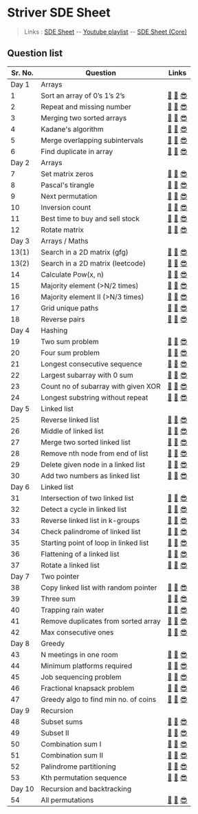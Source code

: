 # Striver SDE Sheet

> Links : [SDE Sheet](https://bit.ly/takeUforward_SDE) -- [Youtube playlist](https://youtube.com/playlist?list=PLgUwDviBIf0p4ozDR_kJJkONnb1wdx2Ma) -- [SDE Sheet (Core)](https://docs.google.com/document/d/1sQlRDw6--HwyxeFL7b4kBsOG-Tz7rXMbpWNnfvJErA4/edit)

## Question list

| Sr. No. | Question | Links |
| ------- | -------- | ----- |
| Day 1 | Arrays ||
| 1 | Sort an array of 0’s 1’s 2’s | [🤔](https://leetcode.com/problems/sort-colors/) [👀](https://youtu.be/oaVa-9wmpns) [😎](https://github.com/RohitKumar-200/DSA/blob/main/Striver-sde-sheet/1_Sort_an_array_of_0_1_2.md) |
| 2 | Repeat and missing number | [🤔](https://www.geeksforgeeks.org/find-a-repeating-and-a-missing-number/) [👀](https://youtu.be/5nMGY4VUoRY) [😎](https://github.com/RohitKumar-200/DSA/blob/main/Striver-sde-sheet/2_Repeat_and_missing_number.md) |
| 3 | Merging two sorted arrays | [🤔](https://www.geeksforgeeks.org/merge-two-sorted-arrays-o1-extra-space/) [👀](https://youtu.be/hVl2b3bLzBw) [😎](https://github.com/RohitKumar-200/DSA/blob/main/Striver-sde-sheet/3_Merging_two_sorted_arrays.md) |
| 4 | Kadane's algorithm | [🤔](https://leetcode.com/problems/maximum-subarray/) [👀](https://youtu.be/w_KEocd__20) [😎](https://github.com/RohitKumar-200/DSA/blob/main/Striver-sde-sheet/4_Kadane_algorithm.md) |
| 5 | Merge overlapping subintervals | [🤔](https://leetcode.com/problems/merge-intervals/) [👀](https://youtu.be/2JzRBPFYbKE) [😎](https://github.com/RohitKumar-200/DSA/blob/main/Striver-sde-sheet/5_Merge_overlapping_subintervals.md) |
| 6 | Find duplicate in array | [🤔](https://leetcode.com/problems/find-the-duplicate-number/) [👀](https://youtu.be/32Ll35mhWg0) [😎](https://github.com/RohitKumar-200/DSA/blob/main/Striver-sde-sheet/6_Find_duplicate_in_array.md) |
| Day 2 | Arrays ||
| 7 | Set matrix zeros | [🤔](https://leetcode.com/problems/set-matrix-zeroes/) [👀](https://youtu.be/M65xBewcqcI) [😎](https://github.com/RohitKumar-200/DSA/blob/main/Striver-sde-sheet/7_Set_matrix_zeros.md) |
| 8 | Pascal's tirangle | [🤔](https://leetcode.com/problems/pascals-triangle/) [👀](https://youtu.be/6FLvhQjZqvM) [😎](https://github.com/RohitKumar-200/DSA/blob/main/Striver-sde-sheet/8_Pascal_triangle.md) |
| 9 | Next permutation | [🤔](https://leetcode.com/problems/next-permutation/) [👀](https://youtu.be/LuLCLgMElus) [😎](https://github.com/RohitKumar-200/DSA/blob/main/Striver-sde-sheet/9_Next_permutation.md) |
| 10 | Inversion count | [🤔](https://practice.geeksforgeeks.org/problems/inversion-of-array-1587115620/1#) [👀](https://youtu.be/kQ1mJlwW-c0) [😎](https://github.com/RohitKumar-200/DSA/blob/main/Striver-sde-sheet/10_Inversion_of_array.md) |
| 11 | Best time to buy and sell stock | [🤔](https://leetcode.com/problems/best-time-to-buy-and-sell-stock/) [👀](https://youtu.be/eMSfBgbiEjk) [😎](https://github.com/RohitKumar-200/DSA/blob/main/Striver-sde-sheet/11_Best_time_to_buy_and_sell_stock.md) |
| 12 | Rotate matrix | [🤔](https://leetcode.com/problems/rotate-image/) [👀](https://youtu.be/Y72QeX0Efxw) [😎](https://github.com/RohitKumar-200/DSA/blob/main/Striver-sde-sheet/12_Rotate_matrix.md) |
| Day 3 | Arrays / Maths ||
| 13(1) | Search in a 2D matrix (gfg) | [🤔](https://practice.geeksforgeeks.org/problems/search-in-a-matrix17201720/1#) [👀](https://youtu.be/ZYpYur0znng) [😎](https://github.com/RohitKumar-200/DSA/blob/main/Striver-sde-sheet/13_1_Search_in_2d_matrix_gfg.md) |
| 13(2) | Search in a 2D matrix (leetcode) | [🤔](https://leetcode.com/problems/search-a-2d-matrix/) [👀](https://youtu.be/ZYpYur0znng) [😎](https://github.com/RohitKumar-200/DSA/blob/main/Striver-sde-sheet/13_2_Search_in_2d_matrix_leetcode.md) |
| 14 | Calculate Pow(x, n) | [🤔](https://leetcode.com/problems/powx-n/) [👀](https://youtu.be/l0YC3876qxg) [😎](https://github.com/RohitKumar-200/DSA/blob/main/Striver-sde-sheet/14_Pow_x_n.md) |
| 15 | Majority element (>N/2 times) | [🤔](https://leetcode.com/problems/majority-element/) [👀](https://youtu.be/AoX3BPWNnoE) [😎](https://github.com/RohitKumar-200/DSA/blob/main/Striver-sde-sheet/15_Majority_element.md) |
| 16 | Majority element II (>N/3 times) | [🤔](https://leetcode.com/problems/majority-element-ii/) [👀](https://youtu.be/yDbkQd9t2ig) [😎](https://github.com/RohitKumar-200/DSA/blob/main/Striver-sde-sheet/16_Majority_element_II.md) |
| 17 | Grid unique paths | [🤔](https://leetcode.com/problems/unique-paths/) [👀](https://youtu.be/t_f0nwwdg5o) [😎](https://github.com/RohitKumar-200/DSA/blob/main/Striver-sde-sheet/17_Grid_unique_paths.md) |
| 18 | Reverse pairs | [🤔](https://leetcode.com/problems/reverse-pairs/) [👀](https://youtu.be/S6rsAlj_iB4) [😎](https://github.com/RohitKumar-200/DSA/blob/main/Striver-sde-sheet/18_Reverse_pairs.md) |
| Day 4 | Hashing ||
| 19 | Two sum problem | [🤔](https://leetcode.com/problems/two-sum/) [👀](https://youtu.be/dRUpbt8vHpo) [😎](https://github.com/RohitKumar-200/DSA/blob/main/Striver-sde-sheet/19_Two_sum_problem.md) |
| 20 | Four sum problem | [🤔](https://leetcode.com/problems/4sum/) [👀](https://youtu.be/4ggF3tXIAp0) [😎](https://github.com/RohitKumar-200/DSA/blob/main/Striver-sde-sheet/20_Four_sum_problem.md) |
| 21 | Longest consecutive sequence | [🤔](https://leetcode.com/problems/longest-consecutive-sequence/) [👀](https://youtu.be/qgizvmgeyUM) [😎](https://github.com/RohitKumar-200/DSA/blob/main/Striver-sde-sheet/21_Longest_consecutive_sequence.md) |
| 22 | Largest subarray with 0 sum | [🤔](https://practice.geeksforgeeks.org/problems/largest-subarray-with-0-sum/1) [👀](https://youtu.be/xmguZ6GbatA) [😎](https://github.com/RohitKumar-200/DSA/blob/main/Striver-sde-sheet/22_Largest_subarray_with_0_sum.md) |
| 23 | Count no of subarray with given XOR | [🤔](https://www.interviewbit.com/problems/subarray-with-given-xor/) [👀](https://youtu.be/lO9R5CaGRPY) [😎](https://github.com/RohitKumar-200/DSA/blob/main/Striver-sde-sheet/23_Count_no_of_subarrays_with_given_xor.md) |
| 24 | Longest substring without repeat | [🤔](https://leetcode.com/problems/longest-substring-without-repeating-characters/) [👀](https://youtu.be/qtVh-XEpsJo) [😎](https://github.com/RohitKumar-200/DSA/blob/main/Striver-sde-sheet/24_Longest_substring_without_repeat.md) |
| Day 5 | Linked list ||
| 25 | Reverse linked list | [🤔](https://leetcode.com/problems/reverse-linked-list/) [👀](https://youtu.be/iRtLEoL-r-g) [😎](https://github.com/RohitKumar-200/DSA/blob/main/Striver-sde-sheet/25_Reverse_linked_list.md) |
| 26 | Middle of linked list | [🤔](https://leetcode.com/problems/middle-of-the-linked-list/) [👀](https://youtu.be/sGdwSH8RK-o) [😎](https://github.com/RohitKumar-200/DSA/blob/main/Striver-sde-sheet/26_Find_middle_of_linked_list.md) |
| 27 | Merge two sorted linked list | [🤔](https://leetcode.com/problems/merge-two-sorted-lists/) [👀](https://youtu.be/Xb4slcp1U38) [😎](https://github.com/RohitKumar-200/DSA/blob/main/Striver-sde-sheet/27_Merge_two_sorted_linked_list.md) |
| 28 | Remove nth node from end of list | [🤔](https://leetcode.com/problems/remove-nth-node-from-end-of-list/) [👀](https://youtu.be/Lhu3MsXZy-Q) [😎](https://github.com/RohitKumar-200/DSA/blob/main/Striver-sde-sheet/28_Remove_nth_node_from_end_of_linked_list.md) |
| 29 | Delete given node in a linked list | [🤔](https://leetcode.com/problems/delete-node-in-a-linked-list/) [👀](https://youtu.be/icnp4FJdZ_c) [😎](https://github.com/RohitKumar-200/DSA/blob/main/Striver-sde-sheet/29_Delete_given_node_in_a_linked_list.md) |
| 30 | Add two numbers as linked list | [🤔](https://leetcode.com/problems/add-two-numbers/) [👀](https://youtu.be/LBVsXSMOIk4) [😎](https://github.com/RohitKumar-200/DSA/blob/main/Striver-sde-sheet/30_Add_two_numbers_as_linked_list.md) |
| Day 6 | Linked list ||
| 31 | Intersection of two linked list | [🤔](https://leetcode.com/problems/intersection-of-two-linked-lists/) [👀](https://youtu.be/u4FWXfgS8jw) [😎](https://github.com/RohitKumar-200/DSA/blob/main/Striver-sde-sheet/31_Intersection_of_two_linked_list.md) |
| 32 | Detect a cycle in linked list | [🤔](https://leetcode.com/problems/linked-list-cycle/) [👀](https://youtu.be/354J83hX7RI) [😎](https://github.com/RohitKumar-200/DSA/blob/main/Striver-sde-sheet/32_Detect_a_cycle_in_linked_list.md) |
| 33 | Reverse linked list in k-groups | [🤔](https://leetcode.com/problems/reverse-nodes-in-k-group/) [👀](https://youtu.be/Of0HPkk3JgI) [😎](https://github.com/RohitKumar-200/DSA/blob/main/Striver-sde-sheet/33_Reverse_linked_list_in_groups_of_k_size.md) |
| 34 | Check palindrome of linked list | [🤔](https://leetcode.com/problems/palindrome-linked-list/) [👀](https://youtu.be/-DtNInqFUXs) [😎](https://github.com/RohitKumar-200/DSA/blob/main/Striver-sde-sheet/34_Check_palindrome_of_linked_list.md) |
| 35 | Starting point of loop in linked list | [🤔](https://leetcode.com/problems/linked-list-cycle-ii/) [👀](https://youtu.be/QfbOhn0WZ88) [😎](https://github.com/RohitKumar-200/DSA/blob/main/Striver-sde-sheet/35_Starting_point_of_loop_in_linked_list.md) |
| 36 | Flattening of a linked list | [🤔](https://practice.geeksforgeeks.org/problems/flattening-a-linked-list/1#) [👀](https://youtu.be/ysytSSXpAI0) [😎](https://github.com/RohitKumar-200/DSA/blob/main/Striver-sde-sheet/36_Flattening_of_a_linked_list.md) |
| 37 | Rotate a linked list | [🤔](https://leetcode.com/problems/rotate-list/) [👀](https://youtu.be/9VPm6nEbVPA) [😎](https://github.com/RohitKumar-200/DSA/blob/main/Striver-sde-sheet/37_Rotate_a_linked_list.md) |
| Day 7 | Two pointer ||
| 38 | Copy linked list with random pointer | [🤔](https://leetcode.com/problems/copy-list-with-random-pointer/) [👀](https://youtu.be/VNf6VynfpdM) [😎](https://github.com/RohitKumar-200/DSA/blob/main/Striver-sde-sheet/38_Copy_linked_list_with_random_pointer.md) |
| 39 | Three sum | [🤔](https://leetcode.com/problems/3sum/) [👀](https://youtu.be/onLoX6Nhvmg) [😎](https://github.com/RohitKumar-200/DSA/blob/main/Striver-sde-sheet/39_Three_sum.md) |
| 40 | Trapping rain water | [🤔](https://leetcode.com/problems/trapping-rain-water/) [👀](https://youtu.be/m18Hntz4go8) [😎](https://github.com/RohitKumar-200/DSA/blob/main/Striver-sde-sheet/40_Trapping_rain_water.md) |
| 41 | Remove duplicates from sorted array | [🤔](https://leetcode.com/problems/remove-duplicates-from-sorted-array/) [👀](https://youtu.be/Fm_p9lJ4Z_8) [😎](https://github.com/RohitKumar-200/DSA/blob/main/Striver-sde-sheet/41_Remove_duplicates_from_sorted_array.md) |
| 42 | Max consecutive ones | [🤔](https://leetcode.com/problems/max-consecutive-ones/) [👀](https://youtu.be/Mo33MjjMlyA) [😎](https://github.com/RohitKumar-200/DSA/blob/main/Striver-sde-sheet/42_Max_consecutive_ones.md) |
| Day 8 | Greedy ||
| 43 | N meetings in one room | [🤔](https://practice.geeksforgeeks.org/problems/n-meetings-in-one-room-1587115620/1#) [👀](https://youtu.be/II6ziNnub1Q) [😎](https://github.com/RohitKumar-200/DSA/blob/main/Striver-sde-sheet/43_N_meetings_in_one_room.md) |
| 44 | Minimum platforms required | [🤔](https://practice.geeksforgeeks.org/problems/minimum-platforms-1587115620/1#) [👀](https://youtu.be/dxVcMDI7vyI) [😎](https://github.com/RohitKumar-200/DSA/blob/main/Striver-sde-sheet/44_Minimum_platforms_required_for_railway.md) |
| 45 | Job sequencing problem | [🤔](https://practice.geeksforgeeks.org/problems/job-sequencing-problem-1587115620/1#) [👀](https://youtu.be/LjPx4wQaRIs) [😎](https://github.com/RohitKumar-200/DSA/blob/main/Striver-sde-sheet/45_Job_sequencing_problem.md) |
| 46 | Fractional knapsack problem | [🤔](https://practice.geeksforgeeks.org/problems/fractional-knapsack-1587115620/1) [👀](https://youtu.be/LjPx4wQaRIs) [😎](https://github.com/RohitKumar-200/DSA/blob/main/Striver-sde-sheet/46_Fractional_knapsack_problem.md) |
| 47 | Greedy algo to find min no. of coins | [🤔](https://practice.geeksforgeeks.org/problems/number-of-coins1824/1) [👀](https://youtu.be/mVg9CfJvayM) [😎](https://github.com/RohitKumar-200/DSA/blob/main/Striver-sde-sheet/47_Greedy_algo_to_find_min_no_of_coins.md) |
| Day 9 | Recursion ||
| 48 | Subset sums | [🤔](https://practice.geeksforgeeks.org/problems/subset-sums2234/1#) [👀](https://youtu.be/rYkfBRtMJr8) [😎](https://github.com/RohitKumar-200/DSA/blob/main/Striver-sde-sheet/48_Subset_sums.md) |
| 49 | Subset II | [🤔](https://leetcode.com/problems/subsets-ii/) [👀](https://youtu.be/RIn3gOkbhQE) [😎](https://github.com/RohitKumar-200/DSA/blob/main/Striver-sde-sheet/49_Subset_II.md) |
| 50 | Combination sum I | [🤔](https://leetcode.com/problems/combination-sum/) [👀](https://youtu.be/OyZFFqQtu98) [😎](https://github.com/RohitKumar-200/DSA/blob/main/Striver-sde-sheet/50_Combination_sum_I.md) |
| 51 | Combination sum II | [🤔](https://leetcode.com/problems/combination-sum-ii/) [👀](https://youtu.be/G1fRTGRxXU8) [😎](https://github.com/RohitKumar-200/DSA/blob/main/Striver-sde-sheet/51_Combinatin_sum_II.md) |
| 52 | Palindrome partitioning | [🤔](https://leetcode.com/problems/palindrome-partitioning/) [👀](https://youtu.be/WBgsABoClE0) [😎](https://github.com/RohitKumar-200/DSA/blob/main/Striver-sde-sheet/52_Palindrome_partitioning.md) |
| 53 | Kth permutation sequence | [🤔](https://leetcode.com/problems/permutation-sequence/) [👀](https://youtu.be/wT7gcXLYoao) [😎](https://github.com/RohitKumar-200/DSA/blob/main/Striver-sde-sheet/53_Kth_Permutation_sequence.md) |
| Day 10 | Recursion and backtracking ||
| 54 | All permutations | [🤔](https://leetcode.com/problems/permutations/) [👀](https://youtu.be/f2ic2Rsc9pU) [😎](https://github.com/RohitKumar-200/DSA/blob/main/Striver-sde-sheet/54_All_permutations.md) |
